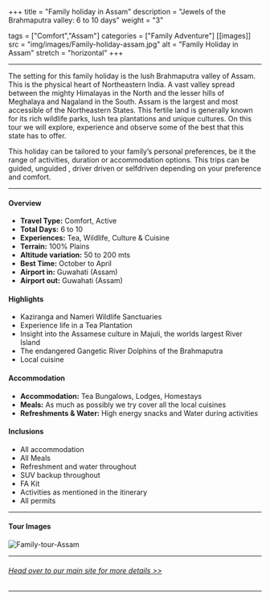 +++
title = "Family holiday in Assam"
description = "Jewels of the Brahmaputra valley: 6 to 10 days"
weight = "3"

tags = ["Comfort","Assam"]
categories = ["Family Adventure"]
[[images]]
  src = "img/images/Family-holiday-assam.jpg"
  alt = "Family Holiday in Assam"
  stretch = "horizontal"
+++

---

The setting for this family holiday is the lush Brahmaputra valley of Assam. This is the physical heart of Northeastern India. A vast valley spread between the mighty Himalayas in the North and the lesser hills of Meghalaya and Nagaland in the South. Assam is the largest and most accessible of the Northeastern States. This fertile land is generally known for its rich wildlife parks, lush tea plantations and unique cultures. On this tour we will explore, experience and observe some of the best that this state has to offer.

This holiday can be tailored to your family’s personal preferences, be it the range of activities, duration or accommodation options. This trips can be guided, unguided , driver driven or selfdriven depending on your preference and comfort.
<!--more-->

---



#### Overview

* **Travel Type:** Comfort, Active
* **Total Days:** 6 to 10
* **Experiences:** Tea, Wildlife, Culture & Cuisine
* **Terrain:** 100% Plains
* **Altitude variation:** 50 to 200 mts
* **Best Time:** October to April
* **Airport in:** Guwahati (Assam)
* **Airport out:** Guwahati (Assam)


#### Highlights

* Kaziranga and Nameri Wildlife Sanctuaries
* Experience life in a Tea Plantation
* Insight into the Assamese culture in Majuli, the worlds largest River Island
* The endangered Gangetic River Dolphins of the Brahmaputra
* Local cuisine



#### Accommodation

* **Accommodation:**  Tea Bungalows, Lodges, Homestays 
* **Meals:** As much as possibly we try cover all the local cuisines
* **Refreshments & Water:** High energy snacks and Water during activities

#### Inclusions

* All accommodation
* All Meals
* Refreshment and water throughout
* SUV backup throughout
* FA Kit
* Activities as mentioned in the itinerary
* All permits

---
#### Tour Images

![Family-tour-Assam](/img/images/family-tour-Assam.jpg)

---
###### [*Head over to our main site for more details >>*](https://nnejourneys.com/family/)

---